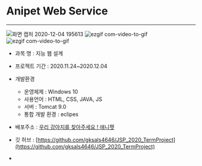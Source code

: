 # Anipet Web Service

---------------------------------------------


![화면 캡처 2020-12-04 195613](https://user-images.githubusercontent.com/60065661/101157721-ec604780-366d-11eb-8ea6-61a570cc9679.jpg)
![ezgif com-video-to-gif](https://user-images.githubusercontent.com/60065661/101157746-fa15cd00-366d-11eb-8dd5-814eb4c8824a.gif)
![ezgif com-video-to-gif](https://user-images.githubusercontent.com/60065661/101157787-06018f00-366e-11eb-8c93-88d1ddb94e91.gif)

- 과목 명 : 지능 웹 설계

- 프로젝트 기간 : 2020.11.24~2020.12.04

- 개발환경
  - 운영체제 : Windows 10
  - 사용언어 : HTML, CSS, JAVA, JS 
  - 서버 : Tomcat 9.0
  - 통합 개발 환경 : eclipes
- 배포주소 : [우리 강아지를 찾아주세요 ! 애니펫](http://gksals4646.cafe24.com/)
- 깃 허브 : [https://github.com/gksals4646/JSP_2020_TermProject](https://github.com/gksals4646/JSP_2020_TermProject)
- 
